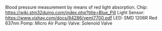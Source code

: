 Blood pressure measurement by means of red light absorption.
Chip: https://wiki.stm32duino.com/index.php?title=Blue_Pill
Light Sensor: https://www.vishay.com/docs/84286/veml7700.pdf
LED: SMD 1206R Red 637nm
Pomp: Micro Air Pump
Valve: Solenoid Valve
